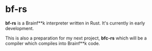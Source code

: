 # bf-rs
**bf-rs** is a Brainf\*\*k interpreter written in Rust. It's currently in early development.

This is also a preparation for my next project, **bfc-rs** which will be a compiler which compiles into Brainf\*\*k code.